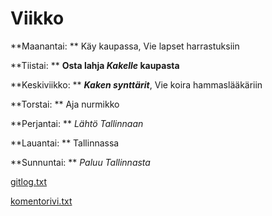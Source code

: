 # Viikko

**Maanantai: **
   Käy kaupassa, 
   Vie lapset harrastuksiin

**Tiistai: **
   **Osta lahja _Kakelle_ kaupasta**

**Keskiviikko: **
   ***Kaken synttärit***, 
   Vie koira hammaslääkäriin

**Torstai: **
   Aja nurmikko

**Perjantai: **
   *Lähtö Tallinnaan*

**Lauantai: **
   Tallinnassa

**Sunnuntai: **
   *Paluu Tallinnasta*

[gitlog.txt](laskarit/viikko1/gitlog.txt)

[komentorivi.txt](laskarit/viikko1/komentorivi.txt)
